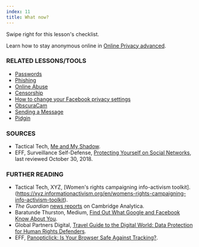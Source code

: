```yaml
---
index: 11
title: What now?
---
```

Swipe right for this lesson's checklist.

Learn how to stay anonymous online in [Online Privacy advanced](umbrella://communications/online-privacy/advanced).

### RELATED LESSONS/TOOLS

*   [Passwords](umbrella://information/passwords)
*	[Phishing](umbrella://communications/phishing)
*   [Online Abuse](umbrella://communications/online-abuse)
*   [Censorship](umbrella://communications/censorship)
*   [How to change your Facebook privacy settings](umbrella://tools/other/s_facebook.md)
*   [ObscuraCam](umbrella://tools/messagging/s_obscuracam.md)
*   [Sending a Message](umbrella://communications/sending-a-message)
*   [Pidgin](umbrella://tools/messagging/s_pidgin.md)

### SOURCES

*	Tactical Tech, [Me and My Shadow](https://myshadow.org/).
*   EFF, Surveillance Self-Defense, [Protecting Yourself on Social Networks](https://ssd.eff.org/en/module/protecting-yourself-social-networks), last reviewed October 30, 2018. 

### FURTHER READING

*	Tactical Tech, XYZ, [Women's rights campaigning info-activism toolkit].(https://xyz.informationactivism.org/en/womens-rights-campaigning-info-activism-toolkit).
* *The Guardian* [news reports](https://www.theguardian.com/uk-news/cambridge-analytica) on Cambridge Analytica.
*	Baratunde Thurston, Medium, [Find Out What Google and Facebook Know About You](https://medium.com/s/trustissues/find-out-what-google-and-facebook-know-about-you-31d0fa6d7b61).
*	Global Partners Digital, [Travel Guide to the Digital World: Data Protection for Human Rights Defenders](https://www.gp-digital.org/wp-content/uploads/2018/07/travelguidetodataprotection.pdf).
* EFF, [Panopticlick: Is Your Browser Safe Against Tracking?](https://panopticlick.eff.org/).